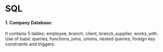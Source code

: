 # SQL


#### 1. Company Database: 
It contains 5 tables: employee, branch, client, branch_supplier, works_with.
Use of basic queries, functions, joins, unions, nested queries, foreign key constraints and triggers.

